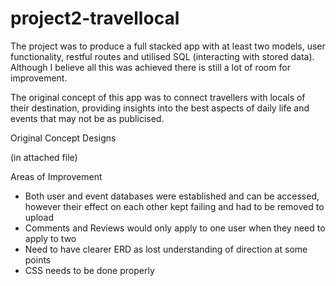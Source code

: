 # project2-travellocal

The project was to produce a full stacked app with at least two models, user functionality, restful routes and utilised SQL (interacting with stored data). Although I believe all this was achieved there is still a lot of room for improvement.

The original concept of this app was to connect travellers with locals of their destination, providing insights into the best aspects of daily life and events that may not be as publicised.

Original Concept Designs

(in attached file)

Areas of Improvement
- Both user and event databases were established and can be accessed, however their effect on each other kept failing and had to be removed to upload
- Comments and Reviews would only apply to one user when they need to apply to two
- Need to have clearer ERD as lost understanding of direction at some points
- CSS needs to be done properly
